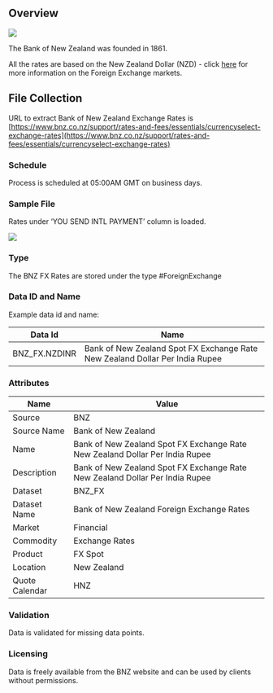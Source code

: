## Overview

![](/img/data/bnz.png)

The Bank of New Zealand was founded in 1861.

All the rates are based on the New Zealand Dollar (NZD) - click [here](/docs/data/fx) for more information on the Foreign Exchange markets.

## File Collection

URL to extract Bank of New Zealand Exchange Rates is [https://www.bnz.co.nz/support/rates-and-fees/essentials/currencyselect-exchange-rates](https://www.bnz.co.nz/support/rates-and-fees/essentials/currencyselect-exchange-rates)

### Schedule

Process is scheduled at 05:00AM GMT on business days.

### Sample File

Rates under ‘YOU SEND INTL PAYMENT’ column is loaded.

![](/attachments/216367356/216367373.png)


### Type

The BNZ FX Rates are stored under the type #ForeignExchange

### Data ID and Name

Example data id and name:

|Data Id|Name|
|-|-|
|BNZ_FX.NZDINR|Bank of New Zealand Spot FX Exchange Rate New Zealand Dollar Per India Rupee|

### Attributes

|Name|Value|
|-|-|
|Source|BNZ|
|Source Name|Bank of New Zealand|
|Name|Bank of New Zealand Spot FX Exchange Rate New Zealand Dollar Per India Rupee|
|Description|Bank of New Zealand Spot FX Exchange Rate New Zealand Dollar Per India Rupee|
|Dataset|BNZ_FX|
|Dataset Name|Bank of New Zealand Foreign Exchange Rates|
|Market|Financial|
|Commodity|Exchange Rates|
|Product|FX Spot|
|Location|New Zealand|
|Quote Calendar|HNZ|

### Validation

Data is validated for missing data points.

### Licensing

Data is freely available from the BNZ website and can be used by clients without permissions.

